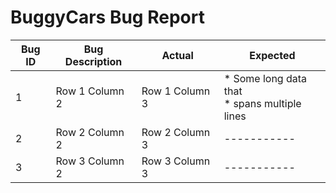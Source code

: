 # BuggyCars Bug Report


| Bug ID | Bug Description | Actual | Expected|
| --------------- | --------------- | --------------- |--------|
| 1| Row 1 Column 2 | Row 1 Column 3 | * Some long data that <br /> * spans multiple lines|
| 2 | Row 2 Column 2 | Row 2 Column 3 |-----------|
| 3| Row 3 Column 2 | Row 3 Column 3 |-----------|

